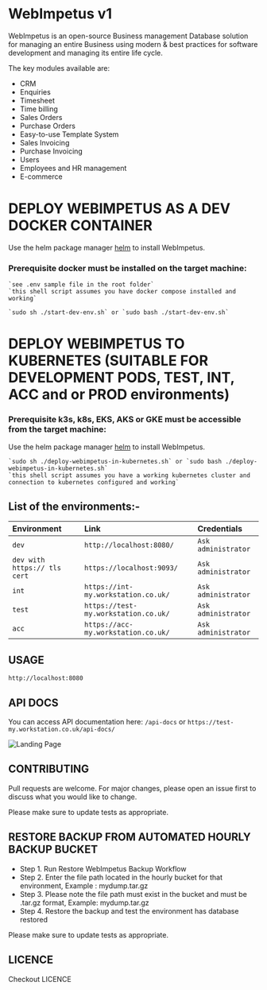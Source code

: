 # WebImpetus v1

WebImpetus is an open-source Business management Database solution for managing an entire Business using modern & best practices for software development and managing its entire life cycle.

The key modules available are:

- CRM
- Enquiries
- Timesheet
- Time billing
- Sales Orders
- Purchase Orders
- Easy-to-use Template System
- Sales Invoicing
- Purchase Invoicing
- Users
- Employees and HR management
- E-commerce

# DEPLOY WEBIMPETUS AS A DEV DOCKER CONTAINER

Use the helm package manager [helm](https://webimpetus.io/en/stable/) to install WebImpetus.

### Prerequisite docker must be installed on the target machine:

```configure your settings in the .env file
`see .env sample file in the root folder`
`this shell script assumes you have docker compose installed and working`
```


```shell or bash
`sudo sh ./start-dev-env.sh` or `sudo bash ./start-dev-env.sh`
```

# DEPLOY WEBIMPETUS TO KUBERNETES (SUITABLE FOR DEVELOPMENT PODS, TEST, INT, ACC and or PROD environments)

### Prerequisite k3s, k8s, EKS, AKS or GKE must be accessible from the target machine:

Use the helm package manager [helm](https://webimpetus.io/en/stable/) to install WebImpetus.

```shell or bash
`sudo sh ./deploy-webimpetus-in-kubernetes.sh` or `sudo bash ./deploy-webimpetus-in-kubernetes.sh`
`this shell script assumes you have a working kubernetes cluster and connection to kubernetes configured and working`
```
## List of the environments:-

| Environment | Link     | Credentials                |
| :-------- | :------- | :------------------------- |
| `dev` | `http://localhost:8080/` | `Ask administrator` |
| `dev with https:// tls cert` | `https://localhost:9093/` | `Ask administrator` | `see start-dev-env.sh`
| `int` | `https://int-my.workstation.co.uk/` | `Ask administrator` |
| `test` | `https://test-my.workstation.co.uk/` | `Ask administrator` |
| `acc` | `https://acc-my.workstation.co.uk/` | `Ask administrator` |


## USAGE

```http://localhost:8080```

## API DOCS
You can access API documentation here:
```/api-docs``` or ```https://test-my.workstation.co.uk/api-docs/```

![Landing Page](https://github.com/bwalia/webimpetus-src/blob/b16260a53f53b37d6036abbc91a2c3db6e8c07c8/webimpetus_login_page_v1_2022.png)

## CONTRIBUTING

Pull requests are welcome. For major changes, please open an issue first
to discuss what you would like to change.

Please make sure to update tests as appropriate.

## RESTORE BACKUP FROM AUTOMATED HOURLY BACKUP BUCKET

- Step 1. Run Restore WebImpetus Backup Workflow
- Step 2. Enter the file path located in the hourly bucket for that environment, Example : mydump.tar.gz
- Step 3. Please note the file path must exist in the bucket and must be .tar.gz format, Example: mydump.tar.gz
- Step 4. Restore the backup and test the environment has database restored

Please make sure to update tests as appropriate.

## LICENCE

Checkout LICENCE
